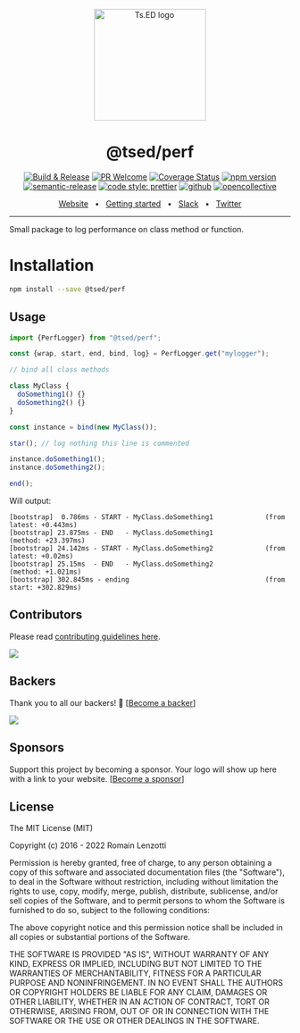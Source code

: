 <p style="text-align: center" align="center">
 <a href="https://tsed.io" target="_blank"><img src="https://tsed.io/tsed-og.png" width="200" alt="Ts.ED logo"/></a>
</p>

<div align="center">
   <h1>@tsed/perf</h1>

[![Build & Release](https://github.com/tsedio/tsed/workflows/Build%20&%20Release/badge.svg)](https://github.com/tsedio/tsed/actions?query=workflow%3A%22Build+%26+Release%22)
[![PR Welcome](https://img.shields.io/badge/PRs-welcome-brightgreen.svg)](https://github.com/tsedio/tsed/blob/master/CONTRIBUTING.md)
[![Coverage Status](https://coveralls.io/repos/github/tsedio/tsed/badge.svg?branch=production)](https://coveralls.io/github/tsedio/tsed?branch=production)
[![npm version](https://badge.fury.io/js/%40tsed%2Fcommon.svg)](https://badge.fury.io/js/%40tsed%2Fcommon)
[![semantic-release](https://img.shields.io/badge/%20%20%F0%9F%93%A6%F0%9F%9A%80-semantic--release-e10079.svg)](https://github.com/semantic-release/semantic-release)
[![code style: prettier](https://img.shields.io/badge/code_style-prettier-ff69b4.svg?style=flat-square)](https://github.com/prettier/prettier)
[![github](https://img.shields.io/static/v1?label=Github%20sponsor&message=%E2%9D%A4&logo=GitHub&color=%23fe8e86)](https://github.com/sponsors/romakita)
[![opencollective](https://img.shields.io/static/v1?label=OpenCollective%20sponsor&message=%E2%9D%A4&logo=OpenCollective&color=%23fe8e86)](https://opencollective.com/tsed)

</div>

<div align="center">
  <a href="https://tsed.io/">Website</a>
  <span>&nbsp;&nbsp;•&nbsp;&nbsp;</span>
  <a href="https://tsed.io/getting-started/">Getting started</a>
  <span>&nbsp;&nbsp;•&nbsp;&nbsp;</span>
  <a href="https://api.tsed.io/rest/slack/tsedio/tsed">Slack</a>
  <span>&nbsp;&nbsp;•&nbsp;&nbsp;</span>
  <a href="https://twitter.com/TsED_io">Twitter</a>
</div>

<hr />

Small package to log performance on class method or function.

# Installation

```bash
npm install --save @tsed/perf
```

## Usage

```typescript
import {PerfLogger} from "@tsed/perf";

const {wrap, start, end, bind, log} = PerfLogger.get("mylogger");

// bind all class methods

class MyClass {
  doSomething1() {}
  doSomething2() {}
}

const instance = bind(new MyClass());

star(); // log nothing this line is commented

instance.doSomething1();
instance.doSomething2();

end();
```

Will output:

```
[bootstrap]  0.786ms - START - MyClass.doSomething1             (from latest: +0.443ms)
[bootstrap] 23.875ms - END   - MyClass.doSomething1             (method: +23.397ms)
[bootstrap] 24.142ms - START - MyClass.doSomething2             (from latest: +0.02ms)
[bootstrap] 25.15ms  - END   - MyClass.doSomething2             (method: +1.021ms)
[bootstrap] 302.845ms - ending                                  (from start: +302.829ms)
```

## Contributors

Please read [contributing guidelines here](https://tsed.io/CONTRIBUTING.html).

<a href="https://github.com/tsedio/ts-express-decorators/graphs/contributors"><img src="https://opencollective.com/tsed/contributors.svg?width=890" /></a>

## Backers

Thank you to all our backers! 🙏 [[Become a backer](https://opencollective.com/tsed#backer)]

<a href="https://opencollective.com/tsed#backers" target="_blank"><img src="https://opencollective.com/tsed/tiers/backer.svg?width=890"></a>

## Sponsors

Support this project by becoming a sponsor. Your logo will show up here with a link to your website. [[Become a sponsor](https://opencollective.com/tsed#sponsor)]

## License

The MIT License (MIT)

Copyright (c) 2016 - 2022 Romain Lenzotti

Permission is hereby granted, free of charge, to any person obtaining a copy of this software and associated documentation files (the "Software"), to deal in the Software without restriction, including without limitation the rights to use, copy, modify, merge, publish, distribute, sublicense, and/or sell copies of the Software, and to permit persons to whom the Software is furnished to do so, subject to the following conditions:

The above copyright notice and this permission notice shall be included in all copies or substantial portions of the Software.

THE SOFTWARE IS PROVIDED "AS IS", WITHOUT WARRANTY OF ANY KIND, EXPRESS OR IMPLIED, INCLUDING BUT NOT LIMITED TO THE WARRANTIES OF MERCHANTABILITY, FITNESS FOR A PARTICULAR PURPOSE AND NONINFRINGEMENT. IN NO EVENT SHALL THE AUTHORS OR COPYRIGHT HOLDERS BE LIABLE FOR ANY CLAIM, DAMAGES OR OTHER LIABILITY, WHETHER IN AN ACTION OF CONTRACT, TORT OR OTHERWISE, ARISING FROM, OUT OF OR IN CONNECTION WITH THE SOFTWARE OR THE USE OR OTHER DEALINGS IN THE SOFTWARE.
